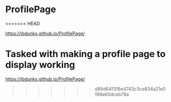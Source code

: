 # ProfilePage
<<<<<<< HEAD

https://jbdunks.github.io/ProfilePage/

Tasked with making a profile page to display working
=======
https://jbdunks.github.io/ProfilePage/
>>>>>>> d89d64f316e4743c3ca834a21e0198a60dceb78a
